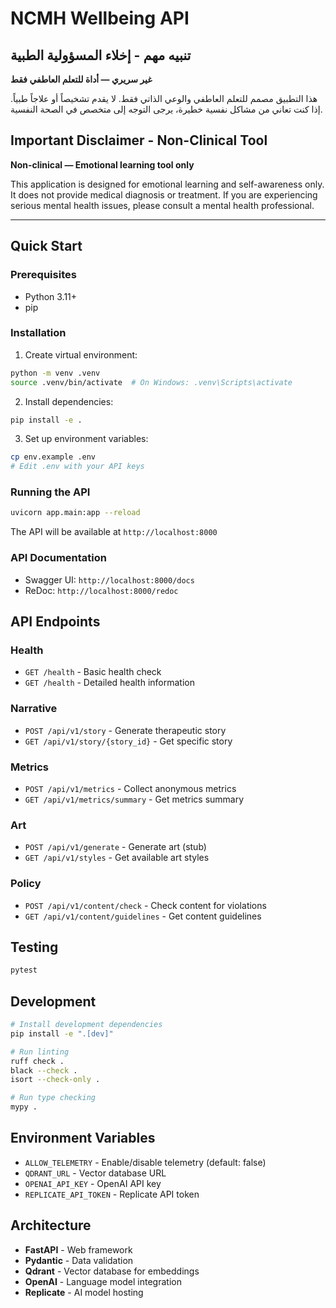 # NCMH Wellbeing API

## تنبيه مهم - إخلاء المسؤولية الطبية

**غير سريري — أداة للتعلم العاطفي فقط**

هذا التطبيق مصمم للتعلم العاطفي والوعي الذاتي فقط. لا يقدم تشخيصاً أو علاجاً طبياً. إذا كنت تعاني من مشاكل نفسية خطيرة، يرجى التوجه إلى متخصص في الصحة النفسية.

## Important Disclaimer - Non-Clinical Tool

**Non-clinical — Emotional learning tool only**

This application is designed for emotional learning and self-awareness only. It does not provide medical diagnosis or treatment. If you are experiencing serious mental health issues, please consult a mental health professional.

---

## Quick Start

### Prerequisites

- Python 3.11+
- pip

### Installation

1. Create virtual environment:
```bash
python -m venv .venv
source .venv/bin/activate  # On Windows: .venv\Scripts\activate
```

2. Install dependencies:
```bash
pip install -e .
```

3. Set up environment variables:
```bash
cp env.example .env
# Edit .env with your API keys
```

### Running the API

```bash
uvicorn app.main:app --reload
```

The API will be available at `http://localhost:8000`

### API Documentation

- Swagger UI: `http://localhost:8000/docs`
- ReDoc: `http://localhost:8000/redoc`

## API Endpoints

### Health
- `GET /health` - Basic health check
- `GET /health` - Detailed health information

### Narrative
- `POST /api/v1/story` - Generate therapeutic story
- `GET /api/v1/story/{story_id}` - Get specific story

### Metrics
- `POST /api/v1/metrics` - Collect anonymous metrics
- `GET /api/v1/metrics/summary` - Get metrics summary

### Art
- `POST /api/v1/generate` - Generate art (stub)
- `GET /api/v1/styles` - Get available art styles

### Policy
- `POST /api/v1/content/check` - Check content for violations
- `GET /api/v1/content/guidelines` - Get content guidelines

## Testing

```bash
pytest
```

## Development

```bash
# Install development dependencies
pip install -e ".[dev]"

# Run linting
ruff check .
black --check .
isort --check-only .

# Run type checking
mypy .
```

## Environment Variables

- `ALLOW_TELEMETRY` - Enable/disable telemetry (default: false)
- `QDRANT_URL` - Vector database URL
- `OPENAI_API_KEY` - OpenAI API key
- `REPLICATE_API_TOKEN` - Replicate API token

## Architecture

- **FastAPI** - Web framework
- **Pydantic** - Data validation
- **Qdrant** - Vector database for embeddings
- **OpenAI** - Language model integration
- **Replicate** - AI model hosting
